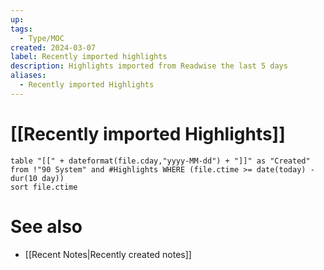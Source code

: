 ```yaml
---
up: 
tags:
  - Type/MOC
created: 2024-03-07
label: Recently imported highlights
description: Highlights imported from Readwise the last 5 days
aliases:
  - Recently imported Highlights
---
```

# [[Recently imported Highlights]]

```dataview
table "[[" + dateformat(file.cday,"yyyy-MM-dd") + "]]" as "Created" from !"90 System" and #Highlights WHERE (file.ctime >= date(today) - dur(10 day))
sort file.ctime
```
# See also
- [[Recent Notes|Recently created notes]]